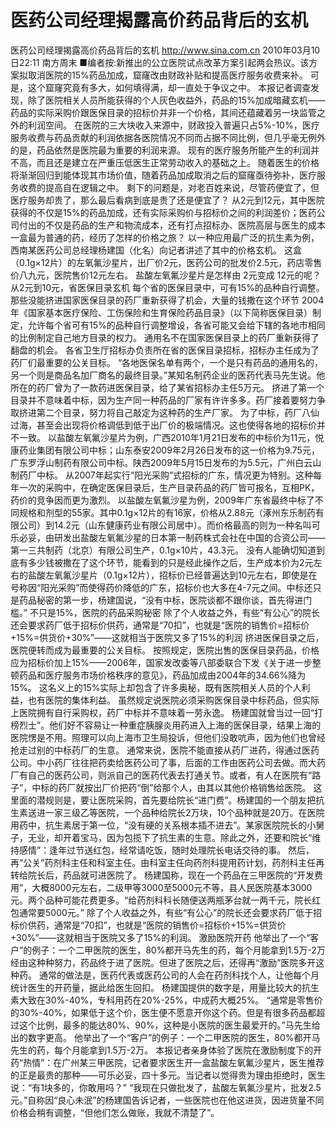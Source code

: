 # 医药公司经理揭露高价药品背后的玄机

医药公司经理揭露高价药品背后的玄机
http://www.sina.com.cn  2010年03月10日22:11  南方周末
■编者按:新推出的公立医院试点改革方案引起两会热议。该方案拟取消医院的15%药品加成，窟窿改由财政补贴和提高医疗服务收费来补。
可是，这个窟窿究竟有多大，如何填得满，却一直处于争议之中。
本报记者调查发现，除了医院相关人员所能获得的个人灰色收益外，药品的15%加成暗藏玄机——药品的实际采购价跟医保目录的招标价并非一个价格，其间还蕴藏着另一块监管之外的利润空间。
在医院的三大块收入来源中，财政投入普遍只占5%-10%，医疗服务收费与药品贡献的利润依据各医院情况不同而占据不同比例，但几乎毫无例外的是，药品依然是医院最为重要的利润来源。
现有的医疗服务所能产生的利润并不高，而且还是建立在严重压低医生正常劳动收入的基础之上。
随着医生的价格将渐渐回归到能体现其市场价值，随着药品加成取消之后的窟窿亟待弥补，医疗服务收费的提高自在逻辑之中。
剩下的问题是，对老百姓来说，尽管药便宜了，但医疗服务却贵了，那么最后看病到底是贵了还是便宜了？
从2元到12元，其中医院获得的不仅是15%的药品加成，还有实际采购价与招标价之间的利润差价；医药公司付出的不仅是药品的生产和物流成本，还有打点招标办、医院高层与医生的成本
一盒最为普通的药，经历了怎样的价格之旅？
以一种应用最广泛的抗生素为例，西南某医药公司总经理杨建国（化名）向记者讲述了其中的价格玄机。
这盒（0.1g×12片）的左氧氟沙星片，出厂价2元，医药公司的批发价2.5元，药店零售价八九元，医院售价12元左右。
盐酸左氧氟沙星片是怎样由 2元变成 12元的呢？
从2元到10元，省医保目录玄机
每个省的医保目录中，可有15%的品种自行调整。那些没能挤进国家医保目录的药厂重新获得了机会，大量的钱撒在这个环节
2004年《国家基本医疗保险、工伤保险和生育保险药品目录》（以下简称医保目录）制定，允许每个省可有15%的品种自行调整增设，各省可能又会给下辖的各地市相同的比例制定自己地方目录的权力。
通用名不在国家医保目录上的药厂重新获得了翻盘的机会。
各省卫生厅招标办负责所在省的医保目录招标，招标办主任成为了药厂们最重要的公关目标。
“各地医保名单有两个，一个是只有药品的通用名的，另一个则是商品名加厂商名的最终目录。”某知名制药企业的医药代表马先生说。他所在的药厂曾为了一款药进医保目录，给了某省招标办主任5万元。
挤进了第一个目录并不意味着中标，因为生产同一种药品的厂家有许许多多。药厂接着要努力争取挤进第二个目录，努力将自己敲定为这种药的生产厂家。
为了中标，药厂八仙过海，甚至会出现将价格调低到低于出厂价的极端情况。这也使得各地的招标价并不一致。
以盐酸左氧氟沙星片为例，广西2010年1月21日发布的中标价为11元，悦康药业集团有限公司中标；山东泰安2009年2月26日发布的这一价格为9.75元，广东罗浮山制药有限公司中标。陕西2009年5月15日发布的为5.5元，广州白云山制药厂中标。
从2007年起实行“阳光采购”式招标的广东，情况更为特别。这种每年一次的采购中，在确定医保目录后，生产目录药品的药厂皆可报名，互相PK，药价的竞争因而更为激烈。
以盐酸左氧氟沙星为例，2009年广东省最终中标了不同规格和剂型的55家。其中0.1g×12片的有16家，价格从2.88元（涿州东乐制药有限公司）到14.2元（山东健康药业有限公司居中）。而价格最高的则为一种名叫可乐必妥，由研发出盐酸左氧氟沙星的日本第一制药株式会社在中国的合资公司——第一三共制药（北京）有限公司生产，0.1g×10片，43.3元。
没有人能确切知道到底有多少钱被撒在了这个环节，能看到的只是经此操作之后，生产成本价为2元左右的盐酸左氧氟沙星片（0.1g×12片），招标价已经普遍达到10元左右，即使是在号称因“阳光采购”而使得药价降低的广东，招标价也大多在4-7元之间。中标还只是药品秘密的第一步，杨建国说，“没有中标，医院谈都不跟你谈，首先得进门槛。”
不只是15%，医院的药品采购秘密
除了个人收益之外，有些“有公心”的院长还会要求药厂低于招标价供药，通常是“70扣”，也就是“医院的销售价=招标价+15%=供货价+30%”——这就相当于医院又多了15%的利润
挤进医保目录之后，医院便转而成为最重要的公关目标。
按照规定，医院出售的医保目录药品，价格应为招标价加上15%——2006年，国家发改委等八部委联合下发《关于进一步整顿药品和医疗服务市场价格秩序的意见》，药品加成由2004年的34.66%降为15%。
这名义上的15%实际上却包含了许多奥秘，既有医院相关人员的个人利益，也有医院的集体利益。
虽然规定说医院必须采购医保目录中标药品，但实际上医院拥有自行采购权，药厂中标并不意味着一劳永逸。
杨建国就曾当过一回“打榜烈士”。他们好不容易让一种重症胰腺炎用药进入上海的医保目录，结果上海的医院愣是不用。照理可以向上海市卫生局投诉，但他们没敢吭声，因为他们也曾经抢走过别的中标药厂的生意。
通常来说，医院不能直接从药厂进药，得通过医药公司。中小药厂往往把药卖给医药公司了事，后面的工作由医药公司去做。而大药厂有自己的医药公司，则派自己的医药代表去打通关节。或者，有人在医院有“路子”，中标的药厂就按出厂价把药“倒”给那个人，由其以其他价格销售给医院。
这里面的潜规则是，要让医院采购，首先要给院长“进门费”。杨建国的一个朋友把抗生素送进一家三级乙等医院，一个品种给院长2万块，10个品种就是20万。在医院用药中，抗生素居于第一位，“没有硬的关系根本插不进去”。某家医院院长的小舅子，无业，却开着宝马，因为包揽下了抗生素的生意。除此之外，还要和院长“维持感情”：逢年过节送红包，经常请吃饭，随时处理院长电话交待的事。
然后，再“公关”药剂科主任和科室主任。由科室主任向药剂科提用药计划，药剂科主任再转给院长后，药品就可进医院了。
杨建国称，现在一个药品在三甲医院的“开发费用”，大概8000元左右，二级甲等3000至5000元不等，县人民医院基本3000元。两个品种可能花费更多。“给药剂科科长随便送两瓶茅台就一两千元，院长红包通常要5000元。”
除了个人收益之外，有些“有公心”的院长还会要求药厂低于招标价供药，通常是“70扣”，也就是“医院的销售价=招标价+15%=供货价+30%”——这就相当于医院又多了15%的利润。
激励医院开药
他举出了一个“客户”的例子：一个二甲医院的医生，80%都开马先生的药，每个月能拿到1.5万-2万
经由这种种努力，药品终于进了医院。但进了医院之后，还得再“激励”医院多开这种药。
通常的做法是，医药代表或医药公司的人会在药剂科找个人，让他每个月统计医生的开药量，据此给医生回扣。
杨建国提供的数字是，用量比较大的抗生素大致在30%-40%，专科用药在20%-25%，中成药大概25%。
“通常是零售价的30%-40%，如果低于这个价，医生便不愿意开你这个药。但是有很多药品都超过这个比例，最多的能达80%、90%，这种是小医院的医生最爱开的。”马先生给出的数字更高。
他举出了一个“客户”的例子：一个二甲医院的医生，80%都开马先生的药，每个月能拿到1.5万-2万。
本报记者亲身体验了医院在激励制度下的开药“热情”：在广州某三甲医院，记者要求医生开一盒盐酸左氧氟沙星片，医生推荐的正是最贵的那种——可乐必妥，四十多元。当记者以觉得贵为理由拒绝时，医生说：“有1块多的，你敢用吗？”
“我现在只做批发了，盐酸左氧氟沙星片，批发2.5元。”自称因“良心未泯”的杨建国告诉记者，一些医院也在他这进货，因进货量不同价格会稍有调整，“但他们怎么做账，我就不清楚了”。

